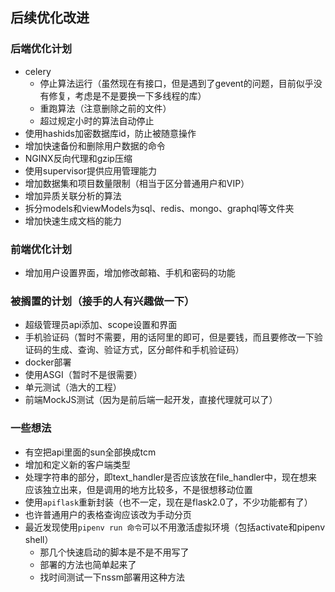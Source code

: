 ## 后续优化改进

### 后端优化计划

* celery
    * 停止算法运行（虽然现在有接口，但是遇到了gevent的问题，目前似乎没有修复，考虑是不是要换一下多线程的库）
    * 重跑算法（注意删除之前的文件）
    * 超过规定小时的算法自动停止
* 使用hashids加密数据库id，防止被随意操作
* 增加快速备份和删除用户数据的命令
* NGINX反向代理和gzip压缩
* 使用supervisor提供应用管理能力
* 增加数据集和项目数量限制（相当于区分普通用户和VIP）
* 增加异质关联分析的算法
* 拆分models和viewModels为sql、redis、mongo、graphql等文件夹
* 增加快速生成文档的能力

### 前端优化计划

* 增加用户设置界面，增加修改邮箱、手机和密码的功能

### 被搁置的计划（接手的人有兴趣做一下）

* 超级管理员api添加、scope设置和界面
* 手机验证码（暂时不需要，用的话阿里的即可，但是要钱，而且要修改一下验证码的生成、查询、验证方式，区分邮件和手机验证码）
* docker部署
* 使用ASGI（暂时不是很需要）
* 单元测试（浩大的工程）
* 前端MockJS测试（因为是前后端一起开发，直接代理就可以了）

### 一些想法

* 有空把api里面的sun全部换成tcm
* 增加和定义新的客户端类型
* 处理字符串的部分，即text_handler是否应该放在file_handler中，现在想来应该独立出来，但是调用的地方比较多，不是很想移动位置
* 使用`apiflask`重新封装（也不一定，现在是flask2.0了，不少功能都有了）
* 也许普通用户的表格查询应该改为手动分页
* 最近发现使用`pipenv run 命令`可以不用激活虚拟环境（包括activate和pipenv shell）
    * 那几个快速启动的脚本是不是不用写了
    * 部署的方法也简单起来了
    * 找时间测试一下nssm部署用这种方法
